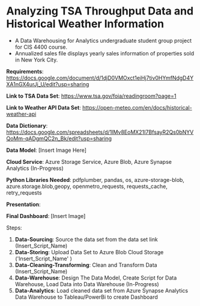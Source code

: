 # Analyzing TSA Throughput Data and Historical Weather Information
- A Data Warehousing for Analytics undergraduate student group project for CIS 4400 course.
- Annualized sales file displays yearly sales information of properties sold in New York City.

**Requirements**: https://docs.google.com/document/d/1djD0VMOxct1eiHj7tiv0HYmfNdgD4YXA1nGX4urJj_U/edit?usp=sharing

**Link to TSA Data Set**: https://www.tsa.gov/foia/readingroom?page=1

**Link to Weather API Data Set**: https://open-meteo.com/en/docs/historical-weather-api

**Data Dictionary**: https://docs.google.com/spreadsheets/d/1IMv8EoMX21I7BfsayR2Qs0bNYVQoMm-qADgmQC2n_Bk/edit?usp=sharing

**Data Model**: [Insert Image Here]

**Cloud Service**: Azure Storage Service, Azure Blob, Azure Synapse Analytics (In-Progress)

**Python Libraries Needed**: pdfplumber, pandas, os, azure-storage-blob, azure.storage.blob,geopy, openmetro_requests, requests_cache, retry_requests

**Presentation**:

**Final Dashboard**: [Insert Image]

Steps:
1. **Data-Sourcing**: Source the data set from the data set link (Insert_Script_Name)
2. **Data-Storing**: Upload Data Set to Azure Blob Cloud Storage ('Insert_Script_Name' )
3. **Data-Cleaning-Transforming**: Clean and Transform Data (Insert_Script_Name)
4. **Data-Warehouse**: Design The Data Model, Create Script for Data Warehouse, Load Data into Data Warehouse (In-Progress)
5. **Data-Analytics**: Load cleaned data set from Azure Synapse Analytics Data Warehouse to Tableau/PowerBi to create Dashboard


